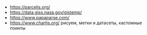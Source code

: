 - https://parceljs.org/
- https://data.giss.nasa.gov/gistemp/
- https://www.papaparse.com/
- https://www.chartjs.org/
рисуем, 
метки и датасеты,
кастомные поинты
